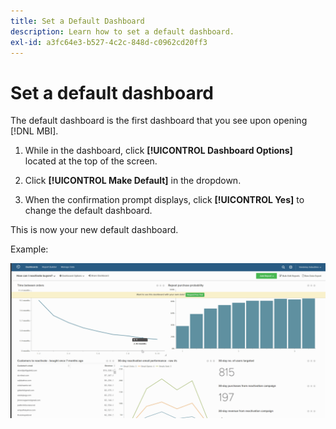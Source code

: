 ```yaml
---
title: Set a Default Dashboard
description: Learn how to set a default dashboard.
exl-id: a3fc64e3-b527-4c2c-848d-c0962cd20ff3
---
```

# Set a default dashboard

The default dashboard is the first dashboard that you see upon opening [!DNL MBI].

1. While in the dashboard, click **[!UICONTROL Dashboard Options]** located at the top of the screen.

1. Click **[!UICONTROL Make Default]** in the dropdown.

1. When the confirmation prompt displays, click **[!UICONTROL Yes]** to change the default dashboard.

This is now your new default dashboard.

Example:

![default dashboard](../../assets/default_dashboard.gif)
